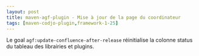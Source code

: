 ```yaml
---
layout: post
title: maven-agf-plugin - Mise à jour de la page du coordinateur
tags: [maven-codjo-plugin,framework-1-25]
---
```

Le goal ```agf:update-confluence-after-release``` réinitialise la colonne status du tableau des librairies et plugins.
